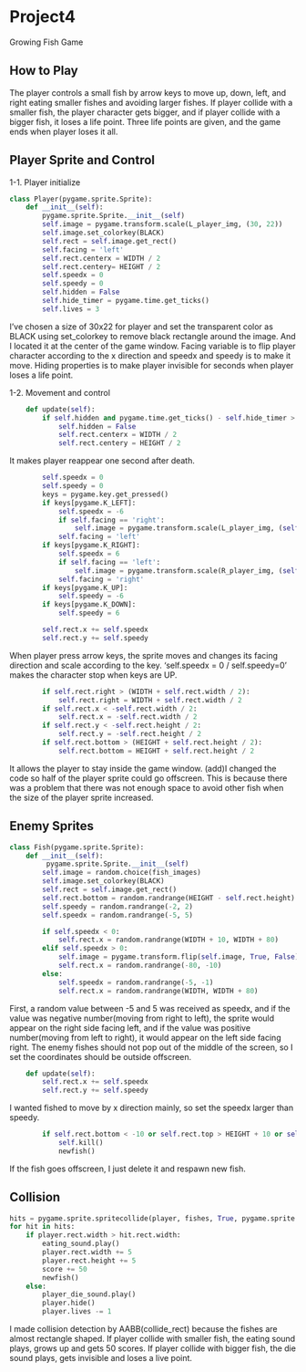 # Project4
Growing Fish Game

## How to Play
The player controls a small fish by arrow keys to move up, down, left, and right eating smaller fishes and avoiding larger fishes. If player collide with a smaller fish, the player character gets bigger, and if player collide with a bigger fish, it  loses a life point. Three life points are given, and the game ends when player loses it all.

## Player Sprite and Control
1-1. Player initialize
```python
class Player(pygame.sprite.Sprite):
    def __init__(self):
        pygame.sprite.Sprite.__init__(self)
        self.image = pygame.transform.scale(L_player_img, (30, 22))
        self.image.set_colorkey(BLACK)
        self.rect = self.image.get_rect()
        self.facing = 'left'
        self.rect.centerx = WIDTH / 2
        self.rect.centery= HEIGHT / 2
        self.speedx = 0
        self.speedy = 0
        self.hidden = False
        self.hide_timer = pygame.time.get_ticks()
        self.lives = 3
```
I’ve chosen a size of 30x22 for player and set the transparent color as BLACK using set_colorkey to remove black rectangle around the image. And I located it at the center of the game window. Facing variable is to flip player character according to the x direction and speedx and speedy is to make it move. Hiding properties is to make player invisible for seconds when player loses a life point.

1-2. Movement and control
```python
    def update(self):
        if self.hidden and pygame.time.get_ticks() - self.hide_timer > 1000:
            self.hidden = False
            self.rect.centerx = WIDTH / 2
            self.rect.centery = HEIGHT / 2
```
It makes player reappear one second after death.
```python
        self.speedx = 0
        self.speedy = 0
        keys = pygame.key.get_pressed()
        if keys[pygame.K_LEFT]:
            self.speedx = -6
            if self.facing == 'right':
                self.image = pygame.transform.scale(L_player_img, (self.rect.width, self.rect.height))
            self.facing = 'left'
        if keys[pygame.K_RIGHT]:
            self.speedx = 6
            if self.facing == 'left':
                self.image = pygame.transform.scale(R_player_img, (self.rect.width, self.rect.height))
            self.facing = 'right'
        if keys[pygame.K_UP]:
            self.speedy = -6
        if keys[pygame.K_DOWN]:
            self.speedy = 6

        self.rect.x += self.speedx
        self.rect.y += self.speedy
```
When player press arrow keys, the sprite moves and changes its facing direction and scale according to the key. ‘self.speedx = 0 / self.speedy=0’ makes the character stop when keys are UP.
```python
        if self.rect.right > (WIDTH + self.rect.width / 2):
            self.rect.right = WIDTH + self.rect.width / 2
        if self.rect.x < -self.rect.width / 2:
            self.rect.x = -self.rect.width / 2
        if self.rect.y < -self.rect.height / 2:
            self.rect.y = -self.rect.height / 2
        if self.rect.bottom > (HEIGHT + self.rect.height / 2):
            self.rect.bottom = HEIGHT + self.rect.height / 2
```
It allows the player to stay inside the game window. (add)I changed the code so half of the player sprite could go offscreen. This is because there was a problem that there was not enough space to avoid other fish when the size of the player sprite increased.

## Enemy Sprites
```python
class Fish(pygame.sprite.Sprite):
    def __init__(self):
         pygame.sprite.Sprite.__init__(self)
        self.image = random.choice(fish_images)
        self.image.set_colorkey(BLACK)
        self.rect = self.image.get_rect()
        self.rect.bottom = random.randrange(HEIGHT - self.rect.height)
        self.speedy = random.randrange(-2, 2)
        self.speedx = random.randrange(-5, 5)

        if self.speedx < 0:
            self.rect.x = random.randrange(WIDTH + 10, WIDTH + 80)
        elif self.speedx > 0:
            self.image = pygame.transform.flip(self.image, True, False)
            self.rect.x = random.randrange(-80, -10)
        else:
            self.speedx = random.randrange(-5, -1)
            self.rect.x = random.randrange(WIDTH, WIDTH + 80)
```
First, a random value between -5 and 5 was received as speedx, and if the value was negative number(moving from right to left), the sprite would appear on the right side facing left, and if the value was positive number(moving from left to right), it would appear on the left side facing right. The enemy fishes should not pop out of the middle of the screen, so I set the coordinates should be outside offscreen.
```python
    def update(self):
        self.rect.x += self.speedx
        self.rect.y += self.speedy
```
I wanted fished to move by x direction mainly, so set the speedx larger than speedy. 
```python
        if self.rect.bottom < -10 or self.rect.top > HEIGHT + 10 or self.rect.right < -10 or self.rect.left > WIDTH + 10:
            self.kill()
            newfish()
```
If the fish goes offscreen, I just delete it and respawn new fish.

## Collision
```python
hits = pygame.sprite.spritecollide(player, fishes, True, pygame.sprite.collide_rect_ratio(0.8))
for hit in hits:
    if player.rect.width > hit.rect.width:
        eating_sound.play()
        player.rect.width += 5
        player.rect.height += 5
        score += 50
        newfish()
    else:
        player_die_sound.play()
        player.hide()
        player.lives -= 1
```
I made collision detection by AABB(collide_rect) because the fishes are almost rectangle shaped. If player collide with smaller fish, the eating sound plays, grows up and gets 50 scores. If player collide with bigger fish, the die sound plays, gets invisible  and loses a live point.
